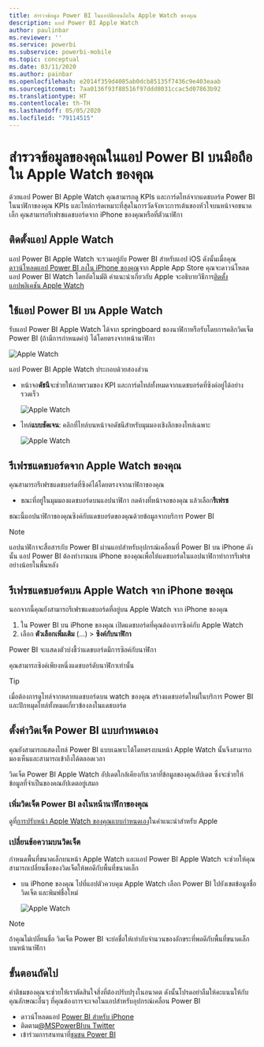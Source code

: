 ```yaml
---
title: สำรวจข้อมูล Power BI ในแอปมือบนถือใน Apple Watch ของคุณ
description: แอป Power BI Apple Watch
author: paulinbar
ms.reviewer: ''
ms.service: powerbi
ms.subservice: powerbi-mobile
ms.topic: conceptual
ms.date: 03/11/2020
ms.author: painbar
ms.openlocfilehash: e2014f359d4085ab0dcb85135f7436c9e403eaab
ms.sourcegitcommit: 7aa0136f93f88516f97ddd8031ccac5d07863b92
ms.translationtype: HT
ms.contentlocale: th-TH
ms.lasthandoff: 05/05/2020
ms.locfileid: "79114515"
---
```

# <a name="explore-your-data-in-the-power-bi-mobile-app-on-your-apple-watch"></a>สำรวจข้อมูลของคุณในแอป Power BI บนมือถือใน Apple Watch ของคุณ
ด้วยแอป Power BI Apple Watch คุณสามารถดู KPIs และการ์ดไทล์จากแดชบอร์ด Power BI ในนาฬิกาของคุณ KPIs และไทล์การ์ดเหมาะที่สุดในการวัดจังหวะการเต้นของหัวใจบนหน้าจอขนาดเล็ก คุณสามารถรีเฟรชแดชบอร์ดจาก iPhone ของคุณหรือที่ตัวนาฬิกา

## <a name="install-the-apple-watch-app"></a>ติดตั้งแอป Apple Watch
แอป Power BI Apple Watch จะรวมอยู่กับ Power BI สำหรับแอป iOS ดังนั้นเมื่อคุณ[ดาวน์โหลดแอป Power BI ลงใน iPhone ของคุณ](https://go.microsoft.com/fwlink/?LinkId=522062 "ดาวน์โหลดแอป iPhone")จาก Apple App Store คุณจะดาวน์โหลดแอป Power BI Watch โดยอัตโนมัติ คำแนะนำเกี่ยวกับ Apple จะอธิบายวิธีการ[ติดตั้งแอปพลิเคชัน Apple Watch](https://support.apple.com/HT204784)

## <a name="use-the-power-bi-app-on-the-apple-watch"></a>ใช้แอป Power BI บน Apple Watch
รับแอป Power BI Apple Watch ได้จาก springboard ของนาฬิกาหรือรับโดยการคลิกวิดเจ็ต Power BI (ถ้ามีการกำหนดค่า) ได้โดยตรงจากหน้านาฬิกา

![Apple Watch](./media/mobile-apple-watch/pbi_aplwatch_complicatn240arrow.png)

แอป Power BI Apple Watch ประกอบด้วยสองส่วน

* หน้าจอ**ดัชนี**จะช่วยให้ภาพรวมของ KPI และการ์ดไทล์ทั้งหมดจากแดชบอร์ดที่ซิงค์อยู่ได้อย่างรวดเร็ว
  
  ![Apple Watch](./media/mobile-apple-watch/pbi_aplwatch_indexscreen240.png)
* ไทล์**แบบชัดเจน**: คลิกที่ไทล์บนหน้าจอดัชนีสำหรับมุมมองเชิงลึกของไทล์เฉพาะ
  
  ![Apple Watch](./media/mobile-apple-watch/pbi_aplwatch_kpi.png)

## <a name="refresh-a-dashboard-from-your-apple-watch"></a>รีเฟรชแดชบอร์ดจาก Apple Watch ของคุณ
คุณสามารถรีเฟรชแดชบอร์ดที่ซิงค์ได้โดยตรงจากนาฬิกาของคุณ

* ขณะที่อยู่ในมุมมองแดชบอร์ดบนแอปนาฬิกา กดค้างที่หน้าจอของคุณ แล้วเลือก**รีเฟรช**

ขณะนี้แอปนาฬิกาของคุณซิงค์กับแดชบอร์ดของคุณด้วยข้อมูลจากบริการ Power BI

> [!NOTE]
> แอปนาฬิกาจะสื่อสารกับ Power BI ผ่านแอปสำหรับอุปกรณ์เคลื่อนที่ Power BI บน iPhone ดังนั้น แอป Power BI ต้องทำงานบน iPhone ของคุณเพื่อให้แดชบอร์ดในแอปนาฬิกาทำการรีเฟรช อย่างน้อยในพื้นหลัง
> 
> 

## <a name="refresh-a-dashboard-on-your-apple-watch-from-your-iphone"></a>รีเฟรชแดชบอร์ดบน Apple Watch จาก iPhone ของคุณ
นอกจากนี้คุณยังสามารถรีเฟรชแดชบอร์ดที่อยู่บน Apple Watch จาก iPhone ของคุณ

1. ใน Power BI บน iPhone ของคุณ เปิดแดชบอร์ดที่คุณต้องการซิงค์กับ Apple Watch 
2. เลือก **ตัวเลือกเพิ่มเติม** (...) > **ซิงค์กับนาฬิกา**

Power BI จะแสดงตัวบ่งชี้ว่าแดชบอร์ดมีการซิลค์กับนาฬิกา

คุณสามารถซิงค์เพียงหนึ่งแดชบอร์ดับนาฬิกาเท่านั้น

> [!TIP]
> เมื่อต้องการดูไทล์จากหลายแดชบอร์ดบน watch ของคุณ สร้างแดชบอร์ดใหม่ในบริการ Power BI และปักหมุดไทล์ทั้งหมดเกี่ยวข้องลงในแดชบอร์ด
> 
> 

## <a name="set-a-custom-power-bi-widget"></a>ตั้งค่าวิดเจ็ต Power BI แบบกำหนดเอง
คุณยังสามารถแสดงไทล์ Power BI แบบเฉพาะได้โดยตรงบนหน้า Apple Watch นั้นจึงสามารถมองเห็นและสามารถเข้าถึงได้ตลอดเวลา

วิดเจ็ต Power BI Apple Watch อัปเดตใกล้เคียงกับเวลาที่ข้อมูลของคุณอัปเดต ซึ่งจะช่วยให้ข้อมูลที่จำเป็นของคณอัปเดตอยู่เสมอ

### <a name="add-a-power-bi-widget-to-your-watch-face"></a>เพิ่มวิดเจ็ต Power BI ลงในหน้านาฬิกาของคุณ
ดูที่[การปรับหน้า Apple Watch ของคุณแบบกำหนดเอง](https://support.apple.com/HT205536)ในคำแนะนำสำหรับ Apple

### <a name="change-the-text-on-the-widget"></a>เปลี่ยนข้อความบนวิดเจ็ต
กำหนดพื้นที่ขนาดเล็กบนหน้า Apple Watch และแอป Power BI Apple Watch จะช่วยให้คุณสามารถเปลี่ยนชื่อของวิดเจ็ตให้พอดีกับพื้นที่ขนาดเล็ก

* บน iPhone ของคุณ ไปที่แอปตัวควบคุม Apple Watch เลือก Power BI ไปยังเขตข้อมูลชื่อวิดเจ็ต และพิมพ์ชื่อใหม่
  
  ![Apple Watch](./media/mobile-apple-watch/pbi_aplwatch_oniphone.png)

> [!NOTE]
> ถ้าคุณไม่เปลี่ยนชื่อ วิดเจ็ต Power BI จะย่อชื่อให้เท่ากับจำนวนของอักขระที่พอดีกับพื้นที่ขนาดเล็กบนหน้านาฬิกา 
> 
> 

## <a name="next-steps"></a>ขั้นตอนถัดไป
คำติชมของคุณจะช่วยให้เราตัดสินใจสิ่งที่ต้องปรับปรุงในอนาคต ดังนั้นโปรดอย่าลืมให้คะแนนให้กับคุณลักษณะอื่นๆ ที่คุณต้องการจะเจอในแอปสำหรับอุปกรณ์เคลื่อน Power BI 

* ดาวน์โหลดแอป [Power BI สำหรับ iPhone](https://go.microsoft.com/fwlink/?LinkId=522062)
* ติดตาม[@MSPowerBIบน Twitter](https://twitter.com/MSPowerBI)
* เข้าร่วมการสนทนาที่[ชุมชน Power BI](https://community.powerbi.com/)

